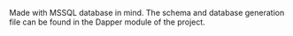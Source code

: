 Made with MSSQL database in mind. The schema and database generation file can be found in the Dapper module of the project.
